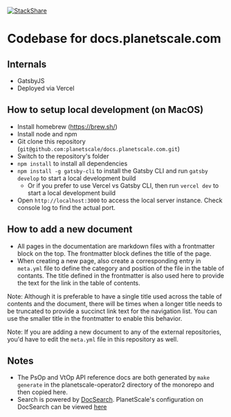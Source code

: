 [![StackShare](http://img.shields.io/badge/tech-stack-0690fa.svg?style=flat)](https://stackshare.io/planetscale/docs-planetscale-com)

# Codebase for docs.planetscale.com

## Internals

- GatsbyJS
- Deployed via Vercel

## How to setup local development (on MacOS)

- Install homebrew (https://brew.sh/)
- Install node and npm
- Git clone this repository (`git@github.com:planetscale/docs.planetscale.com.git`)
- Switch to the repository's folder
- `npm install` to install all dependencies
- `npm install -g gatsby-cli` to install the Gatsby CLI and run `gatsby develop` to start a local development build
    - Or if you prefer to use Vercel vs Gatsby CLI, then run `vercel dev` to start a local development build
- Open `http://localhost:3000` to access the local server instance. Check console log to find the actual port.

## How to add a new document

- All pages in the documentation are markdown files with a frontmatter block on the top. The frontmatter block defines the title of the page.
- When creating a new page, also create a corresponding entry in `meta.yml` file to define the category and position of the file in the table of contants. The title defined in the frontmatter is also used here to provide the text for the link in the table of contents.

Note: Although it is preferable to have a single title used across the table of contents and the document, there will be times when a longer title needs to be truncated to provide a succinct link text for the navigation list. You can use the smaller title in the frontmatter to enable this behavior.

Note: If you are adding a new document to any of the external repositories, you'd have to edit the `meta.yml` file in this repository as well.

## Notes

- The PsOp and VtOp API reference docs are both generated by `make generate` in the planetscale-operator2 directory of the monorepo and then copied here.
- Search is powered by [DocSearch](https://docsearch.algolia.com/). PlanetScale's configuration on DocSearch can be viewed [here](https://github.com/algolia/docsearch-configs/blob/master/configs/planetscale.json)

